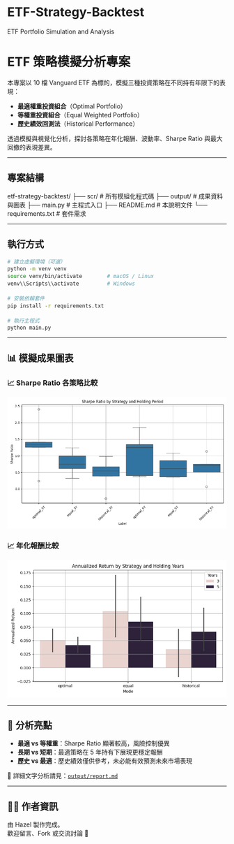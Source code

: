 # ETF-Strategy-Backtest
ETF Portfolio Simulation and Analysis
#  ETF 策略模擬分析專案

本專案以 10 檔 Vanguard ETF 為標的，模擬三種投資策略在不同持有年限下的表現：

-  **最適權重投資組合**（Optimal Portfolio）
-  **等權重投資組合**（Equal Weighted Portfolio）
-  **歷史績效回測法**（Historical Performance）

透過模擬與視覺化分析，探討各策略在年化報酬、波動率、Sharpe Ratio 與最大回撤的表現差異。

---

##  專案結構

etf-strategy-backtest/ 
├── scr/ # 所有模組化程式碼 
├── output/ # 成果資料與圖表 
├── main.py # 主程式入口 
├── README.md # 本說明文件 
└── requirements.txt # 套件需求


---

##  執行方式

```bash
# 建立虛擬環境（可選）
python -m venv venv
source venv/bin/activate        # macOS / Linux
venv\\Scripts\\activate         # Windows

# 安裝依賴套件
pip install -r requirements.txt

# 執行主程式
python main.py

```

---

## 📊 模擬成果圖表

### 📈 Sharpe Ratio 各策略比較

![Sharpe Ratio](output/sharpe_ratio_boxplot.png)

### 📈 年化報酬比較

![Annualized Return](output/annualized_return_barplot.png)

---

## 🧠 分析亮點

- **最適 vs 等權重**：Sharpe Ratio 顯著較高，風險控制優異  
- **長期 vs 短期**：最適策略在 5 年持有下展現更穩定報酬  
- **歷史 vs 最適**：歷史績效僅供參考，未必能有效預測未來市場表現  

📄 詳細文字分析請見：[`output/report.md`](report.md)

---

## 🙋‍♀️ 作者資訊

由 Hazel 製作完成。  
歡迎留言、Fork 或交流討論 🙌
